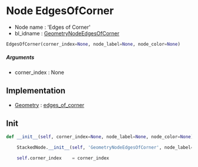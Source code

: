 # Node EdgesOfCorner

- Node name : 'Edges of Corner'
- bl_idname : [GeometryNodeEdgesOfCorner](https://docs.blender.org/api/current/bpy.types.{bl_idname}.html)


``` python
EdgesOfCorner(corner_index=None, node_label=None, node_color=None)
```
##### Arguments

- corner_index : None

## Implementation

- [Geometry](/docs/GeoNodes/Geometry.md) : [edges_of_corner](/docs/GeoNodes/Geometry.md#edges_of_corner)

## Init

``` python
def __init__(self, corner_index=None, node_label=None, node_color=None):

    StackedNode.__init__(self, 'GeometryNodeEdgesOfCorner', node_label=node_label, node_color=node_color)

    self.corner_index    = corner_index
```
